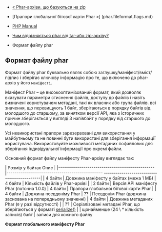 - [« Phar-архіви, що базуються на zip](phar.fileformat.zip.md)
- [Прапори глобальної бітової карти Phar »] (phar.fileformat.flags.md)

- [PHP Manual](index.md)
- [Чим відрізняється phar від tar-або zip-архіву?](phar.fileformat.md)
- Формат файлу phar

## Формат файлу phar

Формат файлу phar буквально являє собою
заглушку/маніфест/вміст/підпис і зберігає ключову інформацію про те,
що включено до phar-архів у його `маніфесті`.

Маніфест Phar – це високооптимізований формат, який дозволяє
вказувати параметри стиснення файлів, доступу до файлів і навіть визначені
користувачем метадані, такі як власник або група файлів. всі
значення, що перевищують 1 байт, зберігаються в порядку байтів від молодшого до
старшому, за винятком версії API, яка з історичних причин
зберігається у вигляді 3 напівбайт у порядку від старшого до молодшого.

Усі невикористані прапори зарезервовані для використання у майбутньому та
не повинні бути використані для зберігання інформації користувача.
Використовуйте можливості метаданих пофайлових для зберігання
індивідуальної інформації про окремі файли.

Основний формат файлу маніфесту Phar-архіву виглядає так:

| Розмір у байтах Опис |
|------------------------------------------------- |------------------------------------------------- ---------------------------------------------|
| 4 байти | Довжина маніфесту у байтах (межа 1 МБ)
| 4 байти | Кількість файлів у Phar-архіві |
| 2 байти | Версія API маніфесту Phar (поточна 1.0.0)
| 4 байти | Прапори глобальної бітової карти Phar |
| 4 байти | Довжина псевдоніму Phar
| ?? | Псевдонім Phar (довжина заснована на попередньому значенні)
| 4 байти | Довжина метаданих Phar (`0` у разі відсутності) |
| ?? | Серіалізовані метадані Phar, що зберігаються у форматі [serialize()](function.serialize.md) |
| щонайменше (24 \ * кількість записів) байт | записи для кожного файлу

**Формат глобального маніфесту Phar**
